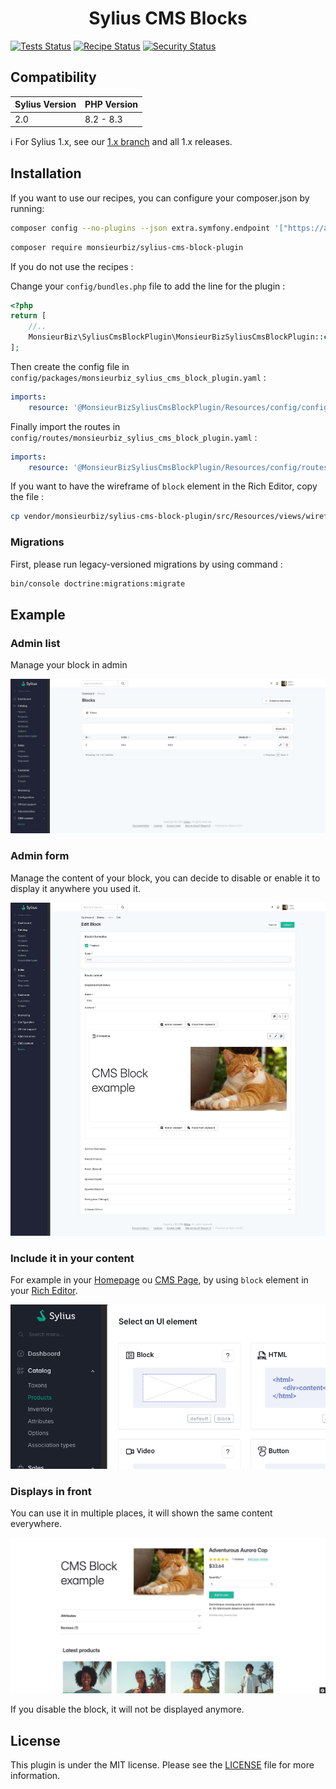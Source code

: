<h1 align="center">Sylius CMS Blocks</h1>

[![Tests Status](https://img.shields.io/github/actions/workflow/status/monsieurbiz/SyliusCmsBlockPlugin/tests.yaml?branch=master&logo=github)](https://github.com/monsieurbiz/SyliusCmsBlockPlugin/actions?query=workflow%3ATests)
[![Recipe Status](https://img.shields.io/github/actions/workflow/status/monsieurbiz/SyliusCmsBlockPlugin/recipe.yaml?branch=master&label=recipes&logo=github)](https://github.com/monsieurbiz/SyliusCmsBlockPlugin/actions?query=workflow%3ASecurity)
[![Security Status](https://img.shields.io/github/actions/workflow/status/monsieurbiz/SyliusCmsBlockPlugin/security.yaml?branch=master&label=security&logo=github)](https://github.com/monsieurbiz/SyliusCmsBlockPlugin/actions?query=workflow%3ASecurity)

## Compatibility

| Sylius Version | PHP Version     |
|----------------|-----------------|
| 2.0            | 8.2 - 8.3       |

ℹ️ For Sylius 1.x, see our [1.x branch](https://github.com/monsieurbiz/SyliusCmsBlockPlugin/tree/1.x) and all 1.x releases.

## Installation

If you want to use our recipes, you can configure your composer.json by running:

```bash
composer config --no-plugins --json extra.symfony.endpoint '["https://api.github.com/repos/monsieurbiz/symfony-recipes/contents/index.json?ref=flex/master","flex://defaults"]'
```

```bash
composer require monsieurbiz/sylius-cms-block-plugin
```

If you do not use the recipes :

Change your `config/bundles.php` file to add the line for the plugin :
```php
<?php
return [
    //..
    MonsieurBiz\SyliusCmsBlockPlugin\MonsieurBizSyliusCmsBlockPlugin::class => ['all' => true],
];
```
Then create the config file in `config/packages/monsieurbiz_sylius_cms_block_plugin.yaml` :
```yaml
imports:
    resource: '@MonsieurBizSyliusCmsBlockPlugin/Resources/config/config.yaml'
```
Finally import the routes in `config/routes/monsieurbiz_sylius_cms_block_plugin.yaml` :
```yaml
imports:
    resource: '@MonsieurBizSyliusCmsBlockPlugin/Resources/config/routes.yaml'
```

If you want to have the wireframe of `block` element in the Rich Editor, copy the file : 

```bash
cp vendor/monsieurbiz/sylius-cms-block-plugin/src/Resources/views/wireframe/block.svg.twig templates/bundles/MonsieurBizSyliusRichEditorPlugin/Wireframe/block.svg.twig
```

### Migrations

First, please run legacy-versioned migrations by using command :
```bash
bin/console doctrine:migrations:migrate
```

## Example

### Admin list

Manage your block in admin

![Grid of blocks in Sylius admin](images/admin-list.jpg)

### Admin form

Manage the content of your block, you can decide to disable or enable it to display it anywhere you used it.

![Form of a block in Sylius Admin](images/admin-form.jpg)

### Include it in your content

For example in your [Homepage](https://github.com/monsieurbiz/SyliusHomepagePlugin) ou [CMS Page](https://github.com/monsieurbiz/SyliusCmsBlockPlugin/), 
by using `block` element in your [Rich Editor](https://github.com/monsieurbiz/SyliusRichEditorPlugin/).

![Block element in rich editor](images/ui-element-card.png)

### Displays in front

You can use it in multiple places, it will shown the same content everywhere.

![Block displayed in front](images/front-example.jpg)

If you disable the block, it will not be displayed anymore.

## License

This plugin is under the MIT license.
Please see the [LICENSE](LICENSE) file for more information.
